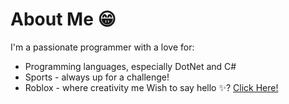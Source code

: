 # About Me 😁
I'm a passionate programmer with a love for:
- Programming languages, especially DotNet and C#
- Sports - always up for a challenge!
- Roblox - where creativity me
Wish to say hello ✨? [Click Here!](mailto:ngandugilbert18@gmail.com)




  


<!---
ngandugilbert/ngandugilbert is a ✨ special ✨ repository because its `README.md` (this file) appears on your GitHub profile.
You can click the Preview link to take a look at your changes.
--->

